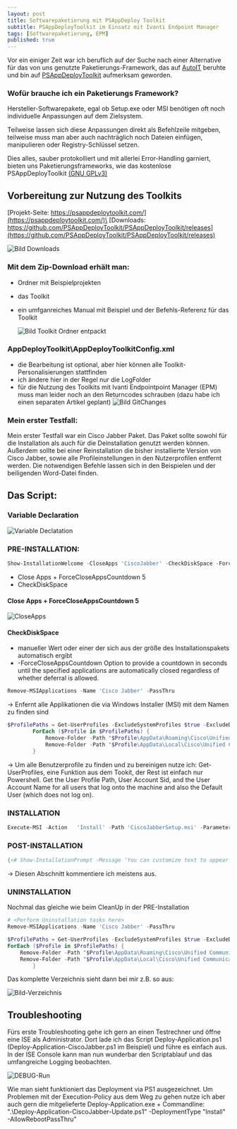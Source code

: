 ```yaml
---
layout: post
title: Softwarepaketierung mit PSAppDeploy Toolkit
subtitle: PSAppDeployToolkit im Einsatz mit Ivanti Endpoint Manager
tags: [Softwarepaketierung, EPM]
published: true
---
```



Vor ein einiger Zeit war ich beruflich auf der Suche nach einer Alternative für das von uns genutzte Paketierungs-Framework, das auf [AutoIT](https://www.autoitscript.com/site/) beruhte und bin auf [PSAppDeployToolkit](https://psappdeploytoolkit.com/) aufmerksam geworden.

### Wofür brauche ich ein Paketierungs Framework?
Hersteller-Softwarepakete, egal ob Setup.exe oder MSI benötigen oft noch individuelle Anpassungen auf dem Zielsystem.

Teilweise lassen sich diese Anpassungen direkt als Befehlzeile mitgeben, teilweise muss man aber auch nachträglich noch Dateien einfügen, manipulieren oder Registry-Schlüssel setzen.

Dies alles, sauber protokolliert und mit allerlei Error-Handling garniert, bieten uns Paketierungsframeworks, wie das kostenlose PSAppDeployToolkit  [(GNU GPLv3)](https://github.com/PSAppDeployToolkit/PSAppDeployToolkit/blob/master/LICENSE)

## Vorbereitung zur Nutzung des Toolkits
[Projekt-Seite: https://psappdeploytoolkit.com/](https://psappdeploytoolkit.com/)\
[Downloads: https://github.com/PSAppDeployToolkit/PSAppDeployToolkit/releases](https://github.com/PSAppDeployToolkit/PSAppDeployToolkit/releases)

![Bild Downloads](/assets/posts/210104_1/2020-05-23%2022_04_22-Releases%20·%20PSAppDeployToolkit_PSAppDeployToolkit%20·%20GitHub.png)

### Mit dem Zip-Download erhält man:
-	Ordner mit Beispielprojekten
-	das Toolkit
-	ein umfganreiches Manual mit Beispiel und der Befehls-Referenz für das Toolkit

    ![Bild Toolkit Ordner entpackt](/assets/posts/210104_1/2020-05-23%2022_06_11-PSAppDeployToolkit.png)


### AppDeployToolkit\AppDeployToolkitConfig.xml
-	die Bearbeitung ist optional, aber hier können alle Toolkit-Personalisierungen stattfinden
-	ich ändere hier in der Regel nur die LogFolder 
-	für die Nutzung des Toolkits mit Ivanti Endpointpoint Manager (EPM) muss man leider noch an den Returncodes schrauben (dazu habe ich einen separaten Artikel geplant)
![Bild GitChanges](/assets/posts/210104_1/Changes.png)

### Mein erster Testfall:
Mein erster Testfall war ein Cisco Jabber Paket.
Das Paket sollte sowohl für die Installation als auch für die Deinstallation genutzt werden können.
Außerdem sollte bei einer Reinstallation die bisher installierte Version von Cisco Jabber, sowie alle Profileinstellungen in den Nutzerprofilen entfernt werden.
Die notwendigen Befehle lassen sich in den Beispielen und der beiligenden Word-Datei finden.

## Das Script:
### Variable Declaration

![Variable Declatation](/assets/posts/210104_1/2020-05-23%2022_23_23-Clipboard.png)

### PRE-INSTALLATION:
``` powershell
Show-InstallationWelcome -CloseApps 'CiscoJabber' -CheckDiskSpace -ForceCloseAppsCountdown 5 -Silent
```

- Close Apps + ForceCloseAppsCountdown 5
- CheckDiskSpace

#### Close Apps + ForceCloseAppsCountdown 5
![CloseApps](/assets/posts/210104_1/2020-05-23%2022_31_53-Remotedesktopverbindung.png)


#### CheckDiskSpace
-	manueller Wert oder einer der sich aus der größe des Installationspakets automatisch ergibt
-	-ForceCloseAppsCountdown <Int32>
    Option to provide a countdown in seconds until the specified applications are automatically closed regardless of whether deferral is allowed.

``` powershell
Remove-MSIApplications -Name 'Cisco Jabber' -PassThru
```
-> Enfernt alle Applikationen die via Windows Installer (MSI) mit dem Namen zu finden sind

``` powershell
$ProfilePaths = Get-UserProfiles -ExcludeSystemProfiles $true -ExcludeDefaultUser $true | Select-Object -ExpandProperty 'ProfilePath'
        ForEach ($Profile in $ProfilePaths) {
            Remove-Folder -Path "$Profile\AppData\Roaming\Cisco\Unified Communications"
            Remove-Folder -Path "$Profile\AppData\Local\Cisco\Unified Communications"
        }
```

-> Um alle Benutzerprofile zu finden und zu bereinigen nutze ich: Get-UserProfiles, eine Funktion aus dem Tookit, der Rest ist einfach nur Powershell.
Get the User Profile Path, User Account Sid, and the User Account Name for all users that log onto the machine and also the Default User (which does not log on).

### INSTALLATION

``` powershell
Execute-MSI -Action   'Install' -Path 'CiscoJabberSetup.msi' -Parameters '/qn CLEAR=1 SERVICES_DOMAIN=uc.mydomain.de VOICE_SERVICES_DOMAIN=uc.mydomain.de EXCLUDED_SERVICES=WEBEX UPN_DISCOVERY_ENABLED=false'        
```
### POST-INSTALLATION
``` powershell
{<# Show-InstallationPrompt -Message 'You can customize text to appear at the end of an install or remove it completely for unattended installations.' -ButtonRightText 'OK' -Icon Information -NoWait #>}
```
-> Diesen Abschnitt kommentiere ich meistens aus.

### UNINSTALLATION 

Nochmal das gleiche wie beim CleanUp in der PRE-Installation
``` powershell
# <Perform Uninstallation tasks here>
Remove-MSIApplications -Name 'Cisco Jabber' -PassThru

$ProfilePaths = Get-UserProfiles -ExcludeSystemProfiles $true -ExcludeDefaultUser $true | Select-Object -ExpandProperty 'ProfilePath'
ForEach ($Profile in $ProfilePaths) {
    Remove-Folder -Path "$Profile\AppData\Roaming\Cisco\Unified Communications"
    Remove-Folder -Path "$Profile\AppData\Local\Cisco\Unified Communications"
        }
```

Das komplette Verzeichnis sieht dann bei mir z.B. so aus:

![Bild-Verzeichnis](/assets/posts/210104_1/2020-05-23%2023_03_19-12.png)

## Troubleshooting
Fürs erste Troubleshooting gehe ich gern an einen Testrechner und öffne eine ISE als Administrator.
Dort lade ich das Script Deploy-Application.ps1 (Deploy-Application-CiscoJabber.ps1 im Beispiel) und führe es einfach aus.
In der ISE Console kann man nun wunderbar den Scriptablauf und das umfangreiche Logging beobachten.

![DEBUG-Run](../assets/posts/210104_1/2020-05-23%2023_11_08-Clipboard.png)

Wie man sieht funktioniert das Deployment via PS1 ausgezeichnet.
Um Problemen mit der Execution-Policy aus dem Weg zu gehen nutze ich aber auch gern die mitgelieferte Deploy-Application.exe + Commandline:
".\Deploy-Application-CiscoJabber-Update.ps1" -DeploymentType "Install" -AllowRebootPassThru”
